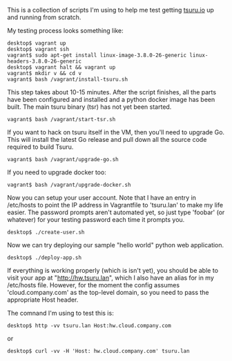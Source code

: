 
This is a collection of scripts I'm using to help me test getting
[tsuru.io](Tsuru) up and running from scratch.

My testing process looks something like:

    desktop$ vagrant up
    desktop$ vagrant ssh
    vagrant$ sudo apt-get install linux-image-3.8.0-26-generic linux-headers-3.8.0-26-generic
    desktop$ vagrant halt && vagrant up
    vagrant$ mkdir v && cd v
    vagrant$ bash /vagrant/install-tsuru.sh

This step takes about 10-15 minutes.  After the script finishes, all the parts
have been configured and installed and a python docker image has been built.
The main tsuru binary (tsr) has not yet been started.

    vagrant$ bash /vagrant/start-tsr.sh

If you want to hack on tsuru itself in the VM, then you'll need to upgrade Go.
This will install the latest Go release and pull down all the source code
required to build Tsuru.

    vagrant$ bash /vagrant/upgrade-go.sh

If you need to upgrade docker too:

    vagrant$ bash /vagrant/upgrade-docker.sh

Now you can setup your user account.  Note that I have an entry in /etc/hosts
to point the IP address in Vagrantfile to 'tsuru.lan' to make my life easier.
The password prompts aren't automated yet, so just type 'foobar' (or whatever)
for your testing password each time it prompts you.

    desktop$ ./create-user.sh

Now we can try deploying our sample "hello world" python web application.

    desktop$ ./deploy-app.sh

If everything is working properly (which is isn't yet), you should be able to
visit your app at "http://hw.tsuru.lan", which I also have an alias for in my
/etc/hosts file.  However, for the moment the config assumes 'cloud.company.com' as the top-level domain,
so you need to pass the appropriate Host header.

The comnand I'm using to test this is:

    desktop$ http -vv tsuru.lan Host:hw.cloud.company.com

or

    desktop$ curl -vv -H 'Host: hw.cloud.company.com' tsuru.lan

